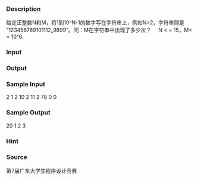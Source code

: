 
### Description
给定正整数N和M，将1到10^N-1的数字写在字符串上，例如N=2，字符串则是
“123456789101112„9899”。问：M在字符串中出现了多少次？ 
    N < = 15，M< = 10^6.
### Input

### Output

### Sample Input
2 1 
2 10 
2 11 
2 78 
0 0 
### Sample Output
20 
1 
2 
3 
### Hint

### Source
第7届广东大学生程序设计竞赛